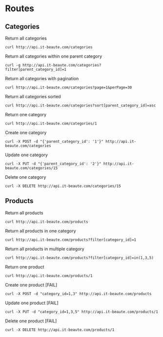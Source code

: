 # Routes

## Categories

Return all categories

    curl http://api.it-beaute.com/categories

Return all categories within one parent category

    curl -g http://api.it-beaute.com/categories?filter[parent_category_id]=1

Return all categories with pagination

    curl http://api.it-beaute.com/categories?page=1&perPage=30

Return all categories sorted

    curl http://api.it-beaute.com/categories?sort[parent_category_id]=asc

Return one category

    curl http://api.it-beaute.com/categories/1

Create one category

    curl -X POST -d "{'parent_category_id': '1'}" http://api.it-beaute.com/categories

Update one category

    curl -X PUT -d "{'parent_category_id': '2'}" http://api.it-beaute.com/categories/15

Delete one category

    curl -X DELETE http://api.it-beaute.com/categories/15

## Products

Return all products

    curl http://api.it-beaute.com/products

Return all products in one category

    curl http://api.it-beaute.com/products?filter[category_id]=1

Return all products in multiple category

    curl http://api.it-beaute.com/products?filter[category_id]=in(1,3,5)

Return one product

    curl http://api.it-beaute.com/products/1

Create one product [FAIL]

    curl -X POST -d "category_id=1,3" http://api.it-beaute.com/products

Update one product [FAIL]

    curl -X PUT -d "category_id=1,3,5" http://api.it-beaute.com/products/1

Delete one product [FAIL]

    curl -X DELETE http://api.it-beaute.com/products/1
